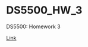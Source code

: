 # DS5500_HW_3
DS5500: Homework 3

[Link](https://colab.research.google.com/drive/1TD7hQ2NMVWYvLg7bIZv0ay46fOoOhfpi)

